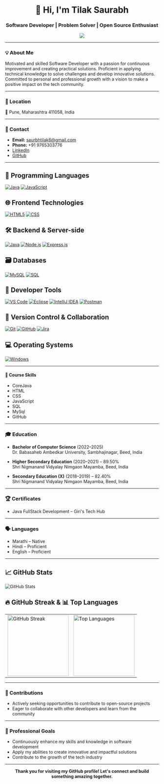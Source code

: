 <div align="center">

# 👋 Hi, I'm Tilak Saurabh

### Software Developer | Problem Solver | Open Source Enthusiast

<a href="https://github.com/SaurabhTilak05">
 <p align="center">
   <img src="https://readme-typing-svg.herokuapp.com?font=Fira+Code&weight=600&pause=1000&color=F75C7E&width=435&lines=Java+Full+Stack+Developer;DevOps+Enthusiast;Loves+to+automate+everything" />

  </p></a>

</div>

---

### 💡 About Me

Motivated and skilled Software Developer with a passion for continuous improvement and creating practical solutions. Proficient in applying technical knowledge to solve challenges and develop innovative solutions. Committed to personal and professional growth with a vision to make a positive impact on the tech community.

---

### 📍 Location

📌 Pune, Maharashtra 411058, India

---

### 📧 Contact

- **Email:** saurbhtilak6@gmail.com  
- **Phone:** +91 9765303776  
- [LinkedIn](https://www.linkedin.com/in/saurabh-tilak-502ab6350/)  
- [GitHub](https://github.com/SaurabhTilak05)


---

## 🧠 Programming Languages

[![Java](https://img.shields.io/badge/Java-ED8B00?style=for-the-badge&logo=java&logoColor=white)](https://www.java.com/)
[![JavaScript](https://img.shields.io/badge/JavaScript-F7DF1E?style=for-the-badge&logo=javascript&logoColor=black)](https://developer.mozilla.org/en-US/docs/Web/JavaScript)



## 🌐 Frontend Technologies

[![HTML5](https://img.shields.io/badge/HTML5-E34F26?style=for-the-badge&logo=html5&logoColor=white)](https://developer.mozilla.org/en-US/docs/Web/HTML)
[![CSS](https://img.shields.io/badge/CSS-1572B6?style=for-the-badge&logo=css&logoColor=white)](https://developer.mozilla.org/en-US/docs/Web/CSS)



## 🛠 Backend & Server-side

[![Java](https://img.shields.io/badge/Java-007396?style=for-the-badge&logo=java&logoColor=white)](https://www.oracle.com/java/)
[![Node.js](https://img.shields.io/badge/Node.js-339933?style=for-the-badge&logo=nodedotjs&logoColor=white)](https://nodejs.org/)
[![Express.js](https://img.shields.io/badge/Express.js-000000?style=for-the-badge&logo=express&logoColor=white)](https://expressjs.com/)


## 🗃️ Databases

[![MySQL](https://img.shields.io/badge/MySQL-005C84?style=for-the-badge&logo=mysql&logoColor=white)](https://www.mysql.com/)
[![SQL](https://img.shields.io/badge/SQL-4479A1?style=for-the-badge&logo=postgresql&logoColor=white)](https://en.wikipedia.org/wiki/SQL)



## 🔧 Developer Tools

[![VS Code](https://img.shields.io/badge/VSCode-007ACC?style=for-the-badge&logo=visual-studio-code&logoColor=white)](https://code.visualstudio.com/)
[![Eclipse](https://img.shields.io/badge/Eclipse-2C2255?style=for-the-badge&logo=eclipse&logoColor=white)](https://www.eclipse.org/)
[![IntelliJ IDEA](https://img.shields.io/badge/IntelliJ_IDEA-000000?style=for-the-badge&logo=intellij-idea&logoColor=white)](https://www.jetbrains.com/idea/)
[![Postman](https://img.shields.io/badge/Postman-FF6C37?style=for-the-badge&logo=postman&logoColor=white)](https://www.postman.com/)



## 🔁 Version Control & Collaboration

[![Git](https://img.shields.io/badge/Git-F05032?style=for-the-badge&logo=git&logoColor=white)](https://git-scm.com/)
[![GitHub](https://img.shields.io/badge/GitHub-181717?style=for-the-badge&logo=github&logoColor=white)](https://github.com/)
[![Jira](https://img.shields.io/badge/Jira-0052CC?style=for-the-badge&logo=jira&logoColor=white)](https://www.atlassian.com/software/jira)




## 💻 Operating Systems

[![Windows](https://img.shields.io/badge/Windows-0078D7?style=for-the-badge&logo=windows&logoColor=white)](https://www.microsoft.com/windows)

---

#### 📘 Course Skills

- CoreJava   
- HTML
- CSS 
- JavaScript
- SQL
- MySql
- GitHub


---

### 🎓 Education

- **Bachelor of Computer Science** (2022–2025)  
  Dr. Babasaheb Ambedkar University, Sambhajinagar, Beed, India  

- **Higher Secondary Education** (2020–2021) – 89.50%  
  Shri Nigmanand Vidyalay Nimgaon Mayamba, Beed, India  

- **Secondary Education (X)** (2018–2019) – 82.40%  
  Shri Nigmanand Vidyalay Nimgaon Mayamba, Beed, India

---

### 🏆 Certificates

- Java FullStack Development – Giri's Tech Hub

---

### 🗣️ Languages

- Marathi – Native  
- Hindi – Proficient  
- English – Proficient

---

## 📈 GitHub Stats

![GitHub Stats](https://github-readme-stats-sigma-five.vercel.app/api?username=SaurabhTilak05&show_icons=true&include_all_commits=true&count_private=true&theme=radical)


## 🔥 GitHub Streak & 📊 Top Languages

<div align="center">

  <table>
    <tr>
      <td>
        <img 
          src="https://github-readme-streak-stats.herokuapp.com?user=SaurabhTilak05&theme=radical&hide_border=false&border_radius=10" 
          alt="GitHub Streak" 
          height="200"
        />
      </td>
      <td>
        <img 
          src="https://github-readme-stats.vercel.app/api/top-langs/?username=SaurabhTilak05&layout=compact&theme=radical&border_radius=10&hide_border=false" 
          alt="Top Languages" 
          height="200"
        />
      </td>
    </tr>
  </table>

</div>

---


### 🌟 Contributions

- Actively seeking opportunities to contribute to open-source projects  
- Eager to collaborate with other developers and learn from the community

---

### 💼 Professional Goals

- Continuously enhance my skills and knowledge in software development  
- Apply my abilities to create innovative and impactful solutions  
- Contribute to the growth of the tech industry

---

<div align="center">

**Thank you for visiting my GitHub profile! Let's connect and build something amazing together.**

</div>
